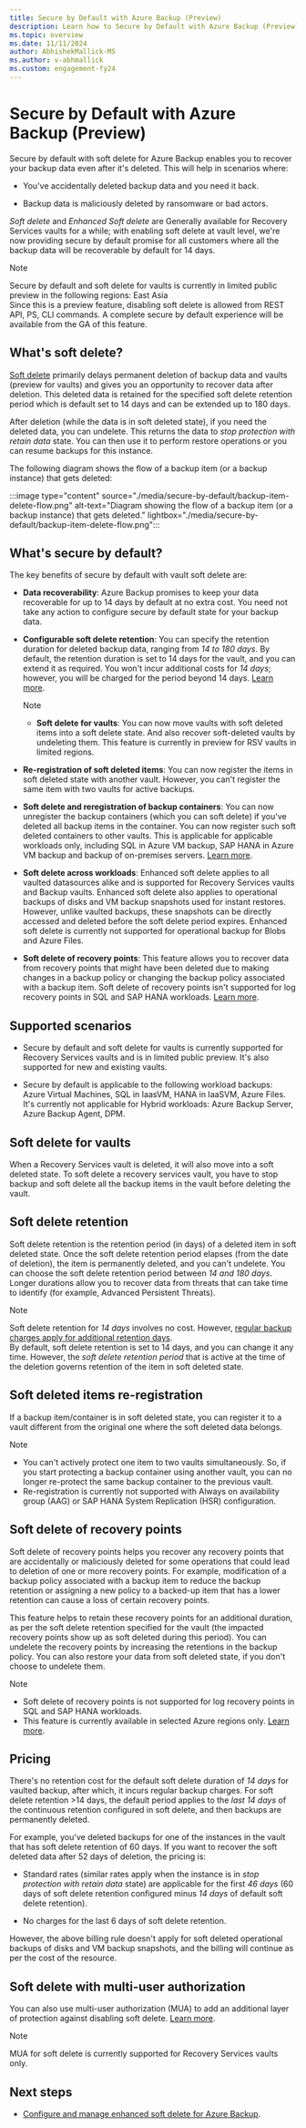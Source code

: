 ```yaml
---
title: Secure by Default with Azure Backup (Preview) 
description: Learn how to Secure by Default with Azure Backup (Preview).
ms.topic: overview
ms.date: 11/11/2024
author: AbhishekMallick-MS
ms.author: v-abhmallick
ms.custom: engagement-fy24
---
```


# Secure by Default with Azure Backup (Preview)

Secure by default with soft delete for Azure Backup enables you to recover your backup data even after it's deleted. This will help in scenarios where:

- You've accidentally deleted backup data and you need it back.

- Backup data is maliciously deleted by ransomware or bad actors.

*Soft delete* and *Enhanced Soft delete* are Generally available for Recovery Services vaults for a while; with enabling soft delete at vault level, we're now providing secure by default promise for all customers where all the backup data will be recoverable by default for 14 days. 

>[!Note]
> Secure by default and soft delete for vaults is currently in limited public preview in the following regions: East Asia<br>
> Since this is a preview feature, disabling soft delete is allowed from REST API, PS, CLI commands. A complete secure by default experience will be available from the GA of this feature.

## What's soft delete?

[Soft delete](backup-azure-security-feature-cloud.md) primarily delays permanent deletion of backup data and vaults (preview for vaults) and gives you an opportunity to recover data after deletion. This deleted data is retained for the specified soft delete retention period which is default set to 14 days and can be extended up to 180 days.

After deletion (while the data is in soft deleted state), if you need the deleted data, you can undelete. This returns the data to *stop protection with retain data* state. You can then use it to perform restore operations or you can resume backups for this instance.

The following diagram shows the flow of a backup item (or a backup instance) that gets deleted:

:::image type="content" source="./media/secure-by-default/backup-item-delete-flow.png" alt-text="Diagram showing the flow of a backup item (or a backup instance) that gets deleted." lightbox="./media/secure-by-default/backup-item-delete-flow.png":::

## What's secure by default?

The key benefits of secure by default with vault soft delete are:

- **Data recoverability**: Azure Backup promises to keep your data recoverable for up to 14 days by default at no extra cost. You need not take any action to configure secure by default state for your backup data.

- **Configurable soft delete retention**: You can specify the retention duration for deleted backup data, ranging from *14 to 180 days*. By default, the retention duration is set to 14 days for the vault, and you can extend it as required. You won't incur additional costs for *14 days*; however, you will be charged for the period beyond 14 days. [Learn more](backup-azure-enhanced-soft-delete-about.md#pricing).

    >[!Note]
    > - **Soft delete for vaults**: You can now move vaults with soft deleted items into a soft delete state. And also recover soft-deleted vaults by undeleting them. This feature is currently in preview for RSV vaults in limited regions.

- **Re-registration of soft deleted items**: You can now register the items in soft deleted state with another vault. However, you can't register the same item with two vaults for active backups.

- **Soft delete and reregistration of backup containers**: You can now unregister the backup containers (which you can soft delete) if you've deleted all backup items in the container. You can now register such soft deleted containers to other vaults. This is applicable for applicable workloads only, including SQL in Azure VM backup, SAP HANA in Azure VM backup and backup of on-premises servers. [Learn more](backup-azure-enhanced-soft-delete-about.md#soft-deleted-items-reregistration).

- **Soft delete across workloads**: Enhanced soft delete applies to all vaulted datasources alike and is supported for Recovery Services vaults and Backup vaults. Enhanced soft delete also applies to operational backups of disks and VM backup snapshots used for instant restores. However, unlike vaulted backups, these snapshots can be directly accessed and deleted before the soft delete period expires. Enhanced soft delete is currently not supported for operational backup for Blobs and Azure Files.

- **Soft delete of recovery points**: This feature allows you to recover data from recovery points that might have been deleted due to making changes in a backup policy or changing the backup policy associated with a backup item. Soft delete of recovery points isn't supported for log recovery points in SQL and SAP HANA workloads. [Learn more](manage-recovery-points.md#impact-of-expired-recovery-points-for-items-in-soft-deleted-state).

## Supported scenarios

- Secure by default and soft delete for vaults is currently supported for Recovery Services vaults and is in limited public preview. It's also supported for new and existing vaults.

- Secure by default is applicable to the following workload backups: Azure Virtual Machines, SQL in IaasVM, HANA in IaaSVM, Azure Files. It's currently not applicable for Hybrid workloads: Azure Backup Server, Azure Backup Agent, DPM.

## Soft delete for vaults

When a Recovery Services vault is deleted, it will also move into a soft deleted state. To soft delete a recovery services vault, you have to stop backup and soft delete all the backup items in the vault before deleting the vault.

## Soft delete retention

Soft delete retention is the retention period (in days) of a deleted item in soft deleted state. Once the soft delete retention period elapses (from the date of deletion), the item is permanently deleted, and you can't undelete. You can choose the soft delete retention period between *14 and 180 days*. Longer durations allow you to recover data from threats that can take time to identify (for example, Advanced Persistent Threats).

>[!Note]
> Soft delete retention for *14 days* involves no cost. However, [regular backup charges apply for additional retention days](backup-azure-enhanced-soft-delete-about.md#pricing).<br>
> By default, soft delete retention is set to 14 days, and you can change it any time. However, the *soft delete retention period* that is active at the time of the deletion governs retention of the item in soft deleted state.

## Soft deleted items re-registration

If a backup item/container is in soft deleted state, you can register it to a vault different from the original one where the soft deleted data belongs.

>[!Note]
> - You can't actively protect one item to two vaults simultaneously. So, if you start protecting a backup container using another vault, you can no longer re-protect the same backup container to the previous vault.<br>
> - Re-registration is currently not supported with Always on availability group (AAG) or SAP HANA System Replication (HSR) configuration.

## Soft delete of recovery points

Soft delete of recovery points helps you recover any recovery points that are accidentally or maliciously deleted for some operations that could lead to deletion of one or more recovery points. For example, modification of a backup policy associated with a backup item to reduce the backup retention or assigning a new policy to a backed-up item that has a lower retention can cause a loss of certain recovery points.

This feature helps to retain these recovery points for an additional duration, as per the soft delete retention specified for the vault (the impacted recovery points show up as soft deleted during this period). You can undelete the recovery points by increasing the retentions in the backup policy. You can also restore your data from soft deleted state, if you don't choose to undelete them.

>[!Note]
> - Soft delete of recovery points is not supported for log recovery points in SQL and SAP HANA workloads.<br>
> - This feature is currently available in selected Azure regions only. [Learn more](backup-azure-enhanced-soft-delete-about.md#supported-scenarios).

## Pricing

There's no retention cost for the default soft delete duration of *14 days* for vaulted backup, after which, it incurs regular backup charges. For soft delete retention >14 days, the default period applies to the *last 14 days* of the continuous retention configured in soft delete, and then backups are permanently deleted.

For example, you've deleted backups for one of the instances in the vault that has soft delete retention of 60 days. If you want to recover the soft deleted data after 52 days of deletion, the pricing is:

- Standard rates (similar rates apply when the instance is in *stop protection with retain data* state) are applicable for the first *46 days* (60 days of soft delete retention configured minus *14 days* of default soft delete retention).

- No charges for the last 6 days of soft delete retention.

However, the above billing rule doesn't apply for soft deleted operational backups of disks and VM backup snapshots, and the billing will continue as per the cost of the resource.

## Soft delete with multi-user authorization

You can also use multi-user authorization (MUA) to add an additional layer of protection against disabling soft delete. [Learn more](multi-user-authorization-concept.md).
 
>[!Note]
> MUA for soft delete is currently supported for Recovery Services vaults only.

## Next steps

- [Configure and manage enhanced soft delete for Azure Backup](backup-azure-enhanced-soft-delete-configure-manage.md).